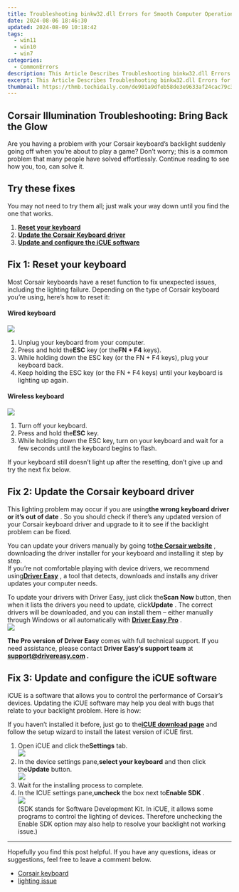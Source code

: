 ```yaml
---
title: Troubleshooting binkw32.dll Errors for Smooth Computer Operation
date: 2024-08-06 18:46:30
updated: 2024-08-09 10:18:42
tags:
  - win11
  - win10
  - win7
categories:
  - CommonErrors
description: This Article Describes Troubleshooting binkw32.dll Errors for Smooth Computer Operation
excerpt: This Article Describes Troubleshooting binkw32.dll Errors for Smooth Computer Operation
thumbnail: https://thmb.techidaily.com/de901a9dfeb58de3e9633af24cac79c38827e6567ccf0cdebe9976885fce2e39.png
---
```


## Corsair Illumination Troubleshooting: Bring Back the Glow

Are you having a problem with your Corsair keyboard’s backlight suddenly going off when you’re about to play a game? Don’t worry; this is a common problem that many people have solved effortlessly. Continue reading to see how you, too, can solve it.

## Try these fixes

 You may not need to try them all; just walk your way down until you find the one that works.

1. **[Reset your keyboard](https://tools.techidaily.com/drivereasy/download/)**
2. **[Update the Corsair Keyboard driver](https://tools.techidaily.com/drivereasy/download/)**
3. **[Update and configure the iCUE software](https://tools.techidaily.com/drivereasy/download/)**

## Fix 1: Reset your keyboard

 Most Corsair keyboards have a reset function to fix unexpected issues, including the lighting failure. Depending on the type of Corsair keyboard you’re using, here’s how to reset it:

#### Wired keyboard  

![](https://images.drivereasy.com/wp-content/uploads/2022/06/Corsair_K100_Gaming_Keyboard_16.jpeg)

1. Unplug your keyboard from your computer.
2. Press and hold the**ESC** key (or the**FN + F4** keys).
3. While holding down the ESC key (or the FN + F4 keys), plug your keyboard back.
4. Keep holding the ESC key (or the FN + F4 keys) until your keyboard is lighting up again.

#### Wireless keyboard  

![](https://images.drivereasy.com/wp-content/uploads/2022/06/WeChat7a797c10615ac4351f0fb3895da7d65e.png)

1. Turn off your keyboard.
2. Press and hold the**ESC** key.
3. While holding down the ESC key, turn on your keyboard and wait for a few seconds until the keyboard begins to flash.

 If your keyboard still doesn’t light up after the resetting, don’t give up and try the next fix below.

## Fix 2: Update the Corsair keyboard driver

 This lighting problem may occur if you are using**the wrong keyboard driver or it’s out of date** . So you should check if there’s any updated version of your Corsair keyboard driver and upgrade to it to see if the backlight problem can be fixed.

 You can update your drivers manually by going to[**the Corsair website**](https://r.brandreward.com/?key=3882aba4cadd4473e0195097fdf20855&url=https%3A%2F%2Fwww.corsair.com%2Fus%2Fen%2Fdownloads&mktsrc=drivereasyen%5F167630) , downloading the driver installer for your keyboard and installing it step by step.  
 If you’re not comfortable playing with device drivers, we recommend using[**Driver Easy**](https://tools.techidaily.com/drivereasy/download/) , a tool that detects, downloads and installs any driver updates your computer needs.

 To update your drivers with Driver Easy, just click the**Scan Now** button, then when it lists the drivers you need to update, click**Update** . The correct drivers will be downloaded, and you can install them – either manually through Windows or all automatically with **[Driver Easy Pro](https://tools.techidaily.com/drivereasy/download/)**  .  
![](https://images.drivereasy.com/wp-content/uploads/2022/05/DE-scan-rtx-3090-driver-2.jpg)

**The Pro version of Driver Easy** comes with full technical support. If you need assistance, please contact **Driver Easy’s support team** at **[support@drivereasy.com](https://tools.techidaily.com/drivereasy/download/) .**

## Fix 3: Update and configure the iCUE software

 iCUE is a software that allows you to control the performance of Corsair’s devices. Updating the iCUE software may help you deal with bugs that relate to your backlight problem. Here is how:

 If you haven’t installed it before, just go to the[**iCUE download page**](https://r.brandreward.com/?key=3882aba4cadd4473e0195097fdf20855&url=https%3A%2F%2Fwww.corsair.com%2Fus%2Fen%2Ficue&mktsrc=drivereasyen%5F167630) and follow the setup wizard to install the latest version of iCUE first.

1. Open iCUE and click the**Settings** tab.  
![](https://images.drivereasy.com/wp-content/uploads/2020/08/5-1-2.jpg)
2. In the device settings pane,**select your keyboard** and then click the**Update** button.  
![](https://images.drivereasy.com/wp-content/uploads/2020/08/5-2-1.jpg)
3. Wait for the installing process to complete.
4. In the ICUE settings pane,**uncheck** the box next to**Enable SDK** .  
![](https://images.drivereasy.com/wp-content/uploads/2022/06/icue-setting.jpg)  
 (SDK stands for Software Development Kit. In iCUE, it allows some programs to control the lighting of devices. Therefore unchecking the Enable SDK option may also help to resolve your backlight not working issue.)

---

 Hopefully you find this post helpful. If you have any questions, ideas or suggestions, feel free to leave a comment below.

* [Corsair keyboard](https://tools.techidaily.com/drivereasy/download/)
* [lighting issue](https://tools.techidaily.com/drivereasy/download/)

<ins class="adsbygoogle"
     style="display:block"
     data-ad-format="autorelaxed"
     data-ad-client="ca-pub-7571918770474297"
     data-ad-slot="1223367746"></ins>



<ins class="adsbygoogle"
     style="display:block"
     data-ad-client="ca-pub-7571918770474297"
     data-ad-slot="8358498916"
     data-ad-format="auto"
     data-full-width-responsive="true"></ins>

